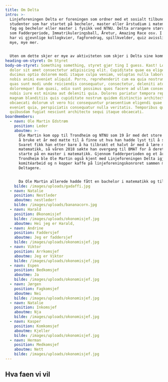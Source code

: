 ```yaml
---
title: Om Delta
intro: >-
  Linjeforeningen Delta er foreningen som ordner med et sosialt tilbund for alle
  studenter som har startet på bechelor, master eller årstudium i matematiske
  fag og bechelor eller master i fysikk ved NTNU. Delta arrangere større ting
  som Fadderperiode, Immatrikuleringsball, Åretur, Amazing Race osv. I tillegg
  har vi gjevnlige kollogkvier, fagforedrag, spillkvelder, quiz avisslipp og
  mye, mye mer.  


  Uten om dette skjer er mye av aktiviteten som skjer i Delta sine kommiteer. Her kan man gjøre alt fra å skrive avis, være bak kulissene på linjeforeningens største arrangementer eller lære seg å brygge. Hvem er det som kan være med på dette? Spør du kanskje. Svaret på det er: alle. For det viktigste er jo å Delta!
heading-om-styret: Om Styret
body-om-styret: Something something, styret gjør ting I guess. Kast! Lorem ipsum
  dolor sit amet consectetur adipisicing elit. Cupiditate quae ea eligendi
  ducimus optio dolorem modi itaque culpa veniam, voluptas nulla laborum eum
  nobis animi eveniet aliquid. Porro, reprehenderit cum ea quia nostrum harum
  quas sunt modi unde reiciendis consequatur, consectetur, deleniti atque totam
  doloremque! Eum quasi, odio sunt possimus quos facere ad ullam consequuntur,
  nobis iure est minima aut deleniti quia. Dolores pariatur tempora repellat
  magnam blanditiis quis cupiditate nostrum quidem distinctio architecto,
  obcaecati dolorum ut vero hic consequuntur praesentium eligendi quae iure
  eveniet quia, perspiciatis consequatur nulla veritatis. Temporibus quae, totam
  quibusdam fugiat nesciunt architecto sequi itaque obcaecati.
boardmembers:
  - navn: Ole Martin Edstrøm
    position: Leder
    aboutme: >-
      Ole Martin kom opp til Trondheim og NTNU som 19 år med det store målet om
      å bruke et år med matte til å finne ut hva han hadde lyst til å studere.
      Svaret fikk han etter bare å ha tilbrakt et halvt år med å lære mye kul ny
      matematikk, så våren 2018 søkte han overgang til BMAT for å deretter
      starte på en master i matematikk. Gjennom fadderperioden og et år i
      Trondheim ble Ole Martin også kjent med Linjeforeningen Delta igjennom
      komitéarbeid og n kopper kaffe på linjeforeningskonroret sammen med andre
      Deltagere.


      Da Ole Martin allerede hadde fått en bachelor i matematikk og tilbrakt to år i linjeforeningsstyret, bestemte han seg for å ta en ny bachelor, denne gangen i styrearbeid. Med dette stilte han nå øverst i årets fantastiske styre som skal dra Delta til nye høyder i 2021.
    bilde: /images/uploads/gadaffi.jpg
  - navn: Natalie
    position: Nestleder
    aboutme: nestleder!
    bilde: /images/uploads/bananacorn.jpg
  - navn: Harald
    position: Økonomisjef
    bilde: /images/uploads/okonomisjef.jpg
    aboutme: Hei jeg er Harald,
  - navn: Andrine
    position: Faddersjef
    aboutme: Jeg er faddersjef
    bilde: /images/uploads/okonomisjef.jpg
  - navn: Viktor
    position: Arrkomsjef
    aboutme: Jeg er Viktor
    bilde: /images/uploads/okonomisjef.jpg
  - navn: Espen
    position: Bedkomsjef
    aboutme: Ja
    bilde: /images/uploads/okonomisjef.jpg
  - navn: Jørgen
    position: Fagkomsjef
    aboutme: Nei
    bilde: /images/uploads/okonomisjef.jpg
  - navn: Natalie
    position: Inkomsjef
    aboutme: Nja
    bilde: /images/uploads/okonomisjef.jpg
  - navn: Kasper
    position: Komkomsjef
    aboutme: Kjeller
    bilde: /images/uploads/okonomisjef.jpg
  - navn: Herman
    position: Medkomsjef
    aboutme: Nett
    bilde: /images/uploads/okonomisjef.jpg
---
```

## Hva faen vi vil
